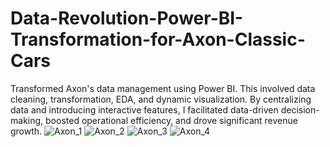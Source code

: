 # Data-Revolution-Power-BI-Transformation-for-Axon-Classic-Cars
Transformed Axon's data management using Power BI. This involved data cleaning, transformation, EDA, and dynamic visualization. By centralizing data and introducing interactive features, I facilitated data-driven decision-making, boosted operational efficiency, and drove significant revenue growth.
![Axon_1](https://github.com/somu333/Data-Revolution-Power-BI-Transformation-for-Axon-Classic-Cars/assets/110780964/21e1a56e-90d8-472c-8c82-255b18f4a557)
![Axon_2](https://github.com/somu333/Data-Revolution-Power-BI-Transformation-for-Axon-Classic-Cars/assets/110780964/1e970397-8c09-4ba1-8b84-ab9b3c684aba)
![Axon_3](https://github.com/somu333/Data-Revolution-Power-BI-Transformation-for-Axon-Classic-Cars/assets/110780964/11c2e5ac-93b2-4f8b-8a81-87d2bf675fac)
![Axon_4](https://github.com/somu333/Data-Revolution-Power-BI-Transformation-for-Axon-Classic-Cars/assets/110780964/ae183e88-d308-48fe-b130-52ecccfb36d4)
